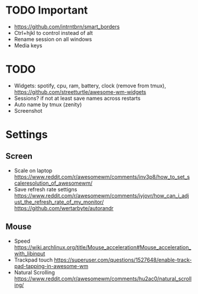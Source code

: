 # TODO Important
- https://github.com/intrntbrn/smart_borders
- Ctrl+hjkl to control instead of alt
- Rename session on all windows
- Media keys

# TODO
- Widgets: spotify, cpu, ram, battery, clock (remove from tmux), https://github.com/streetturtle/awesome-wm-widgets
- Sessions? if not at least save names across restarts
- Auto name by tmux (zenity)
- Screenshot

# Settings
## Screen
- Scale on laptop https://www.reddit.com/r/awesomewm/comments/inv3p8/how_to_set_scaleresolution_of_awesomewm/
- Save refresh rate settigns https://www.reddit.com/r/awesomewm/comments/iyjovr/how_can_i_adjust_the_refresh_rate_of_my_monitor/ https://github.com/wertarbyte/autorandr

## Mouse
- Speed https://wiki.archlinux.org/title/Mouse_acceleration#Mouse_acceleration_with_libinput
- Trackpad touch https://superuser.com/questions/1527648/enable-track-pad-tapping-in-awesome-wm
- Natural Scrolling https://www.reddit.com/r/awesomewm/comments/hu2ac0/natural_scrolling/
